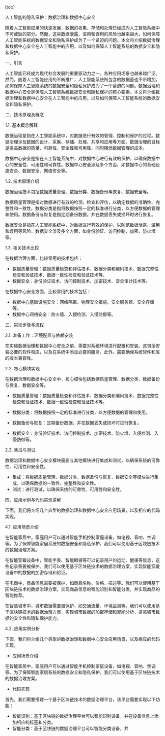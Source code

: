
[toc]                    
                
                
人工智能的隐私保护：数据治理和数据中心安全

随着人工智能应用的快速发展，数据的收集、存储和处理已经成为人工智能系统中不可或缺的部分。然而，这些数据泄露、滥用和误用的风险也越来越大，如何保障人工智能系统的数据安全和隐私保护成为了一个紧迫的问题。本文将介绍数据治理和数据中心安全在人工智能中的应用，以及如何保障人工智能系统的数据安全和隐私保护。

一、引言

人工智能已经成为现代社会发展的重要驱动力之一，各种应用场景也越来越广泛。然而，随着人工智能应用的不断推广，人工智能系统所包含的数据量也不断增加，如何保障人工智能系统的数据安全和隐私保护成为了一个紧迫的问题。数据治理和数据中心安全是保障人工智能系统数据安全和隐私保护的核心要素。本文将介绍数据治理和数据中心安全在人工智能中的应用，以及如何保障人工智能系统的数据安全和隐私保护。

二、技术原理及概念

1.1. 基本概念解释

数据治理是指在人工智能系统中，对数据进行有效的管理、控制和保护的过程。数据治理涉及数据的设计、采集、存储、处理、共享和应用等方面。数据治理的目标是提高数据的质量、可靠性、安全性和可用性，同时降低数据管理的成本。

数据中心安全是指在人工智能系统中，对数据中心进行有效的保护，以确保数据中心的安全性、可用性和可靠性。数据中心安全涉及多个方面，如数据中心的基础设施安全、数据安全、网络安全等。

1.2. 技术原理介绍

数据治理技术包括数据质量管理、数据分类、数据备份与恢复、数据安全等。

数据质量管理是指对数据进行有效的检测、检查和评估，以确定数据的准确性、完整性和一致性。数据分类是指将数据按照一定的标准进行分类，以方便数据的管理和使用。数据备份与恢复是指定期备份数据，并在数据丢失或损坏时进行恢复。

数据安全是指在人工智能系统中，对数据进行有效的保护，以防范数据泄露、滥用和误用等风险。数据安全涉及多个方面，如身份验证、访问控制、加密、防火墙等。

1.3. 相关技术比较

在数据治理方面，比较常用的技术包括：

- 数据质量管理：数据质量检查和评估技术、数据分类和编码技术、数据完整性检查和验证技术、数据一致性检查和验证技术等。
- 数据安全：身份验证技术、访问控制技术、加密技术、安全审计技术等。

在数据中心安全方面，比较常用的技术包括：

- 数据中心基础设施安全：网络隔离、物理安全措施、安全服务器、安全存储等。
- 数据中心网络安全：防火墙、入侵检测、入侵防御等。

三、实现步骤与流程

2.1. 准备工作：环境配置与依赖安装

在实施数据治理和数据中心安全之前，需要对系统环境进行配置和安装。这包括安装必要的软件和库，以及在系统中添加必要的服务。此外，需要确保系统软件和库的版本兼容性。

2.2. 核心模块实现

在数据治理和数据中心安全中，核心模块包括数据质量管理、数据分类、数据备份与恢复、数据安全等。

- 数据质量管理：数据质量检查和评估技术、数据分类和编码技术、数据完整性检查和验证技术、数据一致性检查和验证技术等。

- 数据分类：将数据按照一定的标准进行分类，以方便数据的管理和使用。

- 数据备份与恢复：定期备份数据，并在数据丢失或损坏时进行恢复。

- 数据安全：身份验证技术、访问控制技术、加密技术、防火墙、入侵检测、入侵防御等。

2.3. 集成与测试

数据治理和数据中心安全模块需要与其他模块进行集成和测试，以确保系统的可靠性、可用性和安全性。

- 集成：将数据质量管理、数据分类、数据备份与恢复、数据安全等模块进行集成，以确保数据的一致性、完整性和安全性。
- 测试：进行测试，以确保系统的可靠性、可用性和安全性。

四、应用示例与代码实现讲解

下面，我们将介绍几个典型的数据治理和数据中心安全应用场景，以及相应的代码实现。

4.1. 应用场景介绍

在智能家居中，家庭用户可以通过智能手机控制家庭设备，如电视、音响、空调等。为了保障智能家居系统的数据安全和隐私保护，我们可以使用基于区块链技术的数据治理方案。

在智能穿戴设备中，智能手表、智能眼镜等可以记录用户的运动、健康等信息，这些记录需要被保护。我们可以使用基于区块链技术的数据治理方案，实现智能穿戴设备中的数据的加密存储和验证。

在电商中，商品信息需要被保护，如商品名称、价格、描述等。我们可以使用基于区块链技术的数据治理方案，实现商品信息的智能识别和智能分类，并实现商品的智能推荐。

在智慧城市中，城市数据需要被保护，如交通流量、环境监测等。我们可以使用基于区块链技术的数据治理方案，实现城市数据的加密存储和智能分析，提高城市数据的安全性和隐私保护能力。

4.2. 应用实例分析

下面，我们将介绍几个典型的数据治理和数据中心安全应用场景，以及相应的代码实现。

- 应用场景介绍

在智能家居中，家庭用户可以通过智能手机控制家庭设备，如电视、音响、空调等。为了保障智能家居系统的数据安全和隐私保护，我们可以使用基于区块链技术的数据治理方案。

- 代码实现

首先，我们需要搭建一个基于区块链技术的数据治理平台，该平台需要实现以下功能：

- 智能识别：基于区块链的数据治理平台可以智能识别设备，并在设备信息上添加相应的标签和分类。
- 智能分类：基于区块链的数据治理平台可以智能分类设备，并

